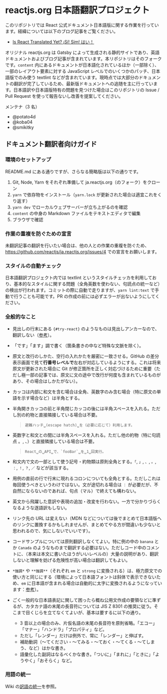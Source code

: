 # reactjs.org 日本語翻訳プロジェクト

このリポジトリでは React 公式ドキュメント日本語版に関する作業を行っています。経緯については以下のブログ記事をご覧ください。

- [Is React Translated Yet? ¡Sí! Sim! はい！](https://reactjs.org/blog/2019/02/23/is-react-translated-yet.html)

オリジナル reactjs.org は Gatsby によって生成される静的サイトであり、英語ドキュメントおよびブログ記事が含まれています。本リポジトリはそのフォークです。`content` 内にあるドキュメントが日本語化されているほか（一部除く）、一部のレイアウト要素に対する JavaScript レベルでのいくつかのパッチ、日本語版でのみ使う textlint などが含まれています。現時点では大部分のドキュメントの翻訳が完了しているため、最新版ドキュメントへの追随を主に行っています。日本語訳や日本語版特有の問題を見つけた場合はこのリポジトリの Issue / Pull Request を使って報告ないし改善を提案してください。

メンテナ（3 名）

- @potato4d
- @koba04
- @smikitky

## ドキュメント翻訳者向けガイド

### 環境のセットアップ

README.md にある通りですが、さらなる簡略版は以下の通りです。

1. Git, Node, Yarn をそれぞれ準備して ja.reactjs.org（のフォーク）をクローン
2. `yarn` で依存物をインストール（`yarn.lock` が更新された場合は適宜これをくり返す）
3. `yarn dev` でローカルウェブサーバーが立ち上がるのを確認
4. `content` の中身の Markdown ファイルをテキストエディタで編集
5. ブラウザで確認

### 作業の重複を防ぐための宣言

未翻訳記事の翻訳を行いたい場合は、他の人との作業の重複を防ぐため、https://github.com/reactjs/ja.reactjs.org/issues/4 での宣言をお願いします。

### スタイルの自動チェック

日本語翻訳プロジェクト内では textlint というスタイルチェッカを利用しており、基本的なスタイルに関する問題（全角英数を使わない、句読点の統一など）の検出が行われます。コミットの際に自動で走りますが、`yarn lint:text` で手動で行うことも可能です。PR の作成の前には必ずエラーが出ないようにしてください。

### 全般的なこと

- 見出しの行末にある `{#try-react}` のようなものは見出しアンカーなので、翻訳しない（[参考](https://github.com/reactjs/reactjs.org/issues/1608)）。
- 「です」「ます」調で書く（箇条書きの中など特殊な文脈を除く）。
- 原文と改行のしかた、空行の入れかたを厳密に一致させる。GitHub の差分表示画面で見て**行番号レベルで**左右が対応しているようにする。これは将来原文が更新された場合に Git が修正箇所を正しく対応づけるために重要（ただし極一部の記事では、原文に文の途中で改行が何度も含まれているものがあり、その場合はしかたがない）。
- カッコは内部に和文を含む場合は全角、英数字のみ含む場合（特に原文の単語を示す場合など）は半角とする。
- 半角開きカッコの前と半角閉じカッコの後には半角スペースを入れる。ただし別の約物と直接隣接している場合は不要。
   > ```
   > 避難ハッチ␣(escape hatch)␣を（必要に応じて）利用します。
   > ```

- 英数字と和文との間には半角スペースを入れる。ただし他の約物（特に句読点 。, 、）と直接隣接している場合は不要。

   > ```
   > React␣の␣API␣で、`fooBar`␣を␣1␣回実行。
   > ```

- 和文内で文の一部として使う記号・約物類は原則全角とする。`「`, `」`, `、`, `。`, `：`, `！`, `？`, `／` などが該当する。
- 用例の直前の行で行末に現れるコロンについても全角とする。ただしこれは毎回使うべきというわけではない。文が途切れる場合は `：` が必要だが、不自然にならないのであれば、句点（マル）で終えても構わない。
- 英文から飛躍した意訳や表現の追加・改変を行わない。一方で分かりづらくなるような逐語訳もしない。
- リンク先の URL は変えない（MDN などについては後でまとめて日本語版へのリンクに置換するかもしれませんが、まとめてやる方が間違いも少ないと思われるので、気にしないでいいです）。
- コードサンプルについては原則翻訳しなくてよい。特に例の中の `banana` とか `Canada` のようなものまで翻訳する必要はない。ただしコード中のコメントに、（本来は本文に書いたほうがいいレベルの）大量の説明があり、翻訳しないと理解を妨げる危険性が高い場合は翻訳してもよい。
- `*強調*` や `**強調**`（それぞれ `em` と `strong` に変換される）は、極力原文での使い方と同じにする（環境によって日本語フォントは斜体で表示できないため、`em` に日本語が含まれる場合は自動的に太字に変換されるようになっています：[参考](https://github.com/reactjs/ja.reactjs.org/issues/22)）。
- ごく一般的な日本語表記に関して困ったら概ね公用文作成の要領などに準ずるが、カタカナ語の末尾の長音符については JIS Z 8301 の推奨に従う。そこまで目くじらを立てなくてよいが、基本は要するに以下の通り。
  - 3 音以上の場合のみ、片仮名語の末尾の長音符を原則省略。「エコー」「マナー」「ハンドラ」「プロパティ」など。
  - ただし「レンダー」だけは例外で、常に「レンダー」と伸ばす。
  - 補助動詞（～てください・～てみる・～ておく・～てくる・～てしまう、など）はかな書き。
  - 語彙化した副詞はなるべくかな書き。「ついに」「まれに」「ときに」「ようやく」「おそらく」など。

### 用語の統一

Wiki の[訳語の統一](https://github.com/reactjs/ja.reactjs.org/wiki/%E8%A8%B3%E8%AA%9E%E3%81%AE%E7%B5%B1%E4%B8%80)を参照。
